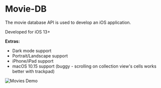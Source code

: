 # Movie-DB
The movie database API is used to develop an iOS application.

Developed for iOS 13+

<b>Extras:</b>
- Dark mode support
- Portrait/Landscape support
- iPhone/iPad support
- macOS 10.15 support (buggy - scrolling on collection view's cells works better with trackpad)


![Movies Demo](Demo/movies.gif)
